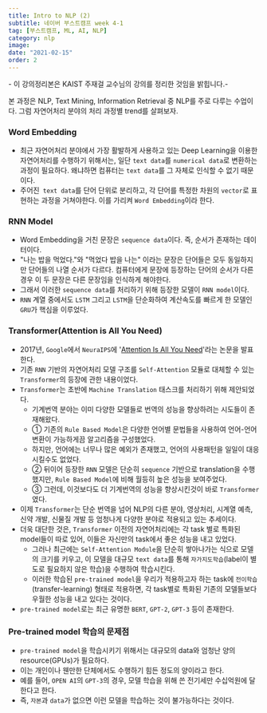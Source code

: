 ```yaml
---
title: Intro to NLP (2)
subtitle: 네이버 부스트캠프 week 4-1
tag: [부스트캠프, ML, AI, NLP]
category: nlp
image:
date: "2021-02-15"
order: 2
---
```


\- 이 강의정리본은 KAIST 주재걸 교수님의 강의를 정리한 것임을 밝힙니다.\-

본 과정은 NLP, Text Mining, Information Retrieval 중 NLP를 주로 다루는 수업이다. 그럼 자연어처리 분야의 처리 과정별 trend를 살펴보자.

### Word Embedding

- 최근 자연어처리 분야에서 가장 활발하게 사용하고 있는 Deep Learning을 이용한 자연어처리를 수행하기 위해서는, 일단 `text data`를 `numerical data`로 변환하는 과정이 필요하다. 왜냐하면 컴퓨터는 `text data`를 그 자체로 인식할 수 없기 때문이다.
- 주어진` text data`를 단어 단위로 분리하고, 각 단어를 특정한 차원의 `vector`로 표현하는 과정을 거쳐야한다. 이를 가리켜 `Word Embedding`이라 한다.

### RNN Model

- Word Embedding을 거친 문장은 `sequence data`이다. 즉, 순서가 존재하는 데이터이다.
- "나는 밥을 먹었다."와 "먹었다 밥을 나는" 이라는 문장은 단어들은 모두 동일하지만 단어들의 나열 순서가 다르다. 컴퓨터에게 문장에 등장하는 단어의 순서가 다른 경우 이 두 문장은 다른 문장임을 인식하게 해야한다.
- 그래서 이러한 `sequence data`를 처리하기 위해 등장한 모델이 `RNN model`이다.
- `RNN` 계열 중에서도 `LSTM` 그리고 `LSTM`을 단순화하여 계산속도를 빠르게 한 모델인 `GRU`가 핵심을 이루었다.

### Transformer(Attention is All You Need)

- 2017년, `Google`에서 `NeuraIPS`에 '[Attention Is All You Need](https://arxiv.org/abs/1706.03762)'라는 논문을 발표한다.
- 기존 `RNN` 기반의 자연어처리 모델 구조를 `Self-Attention` 모듈로 대체할 수 있는 `Transformer`의 등장에 관한 내용이었다.
- `Transformer`는 초반에 `Machine Translation` 태스크를 처리하기 위해 제안되었다.
  - 기계번역 분야는 이미 다양한 모델들로 번역의 성능을 향상하려는 시도들이 존재해왔다.
  - ① 기존의 `Rule Based Model`은 다양한 언어별 문법들을 사용하여 언어-언어 변환이 가능하게끔 알고리즘을 구성했었다.
  - 하지만, 언어에는 너무나 많은 예외가 존재했고, 언어의 사용패턴을 일일이 대응시킬수도 없었다.
  - ② 뒤이어 등장한 `RNN` 모델은 단순히 `sequence` 기반으로 translation을 수행했지만, `Rule Based Model`에 비해 월등히 높은 성능을 보여주었다.
  - ③ 그런데, 이것보다도 더 기계번역의 성능을 향상시킨것이 바로 `Transformer`였다.
- 이제 `Transformer`는 단순 번역을 넘어 NLP의 다른 분야, 영상처리, 시계열 예측, 신약 개발, 신물질 개발 등 엄청나게 다양한 분야로 적용되고 있는 추세이다.
- 더욱 대단한 것은, `Transformer` 이전의 자연어처리에는 각 task 별로 특화된 model들이 따로 있어, 이들은 자신만의 task에서 좋은 성능을 내고 있었다.
  - 그러나 최근에는 `Self-Attention Module`을 단순히 쌓아나가는 식으로 모델의 크기를 키우고, 이 모델을 대규모 `text data`를 통해 `자가지도학습`(label이 별도로 필요하지 않은 학습)을 수행하여 학습시킨다.
  - 이러한 학습된 `pre-trained model`을 우리가 적용하고자 하는 task에 `전이학습`(transfer-learning) 형태로 적용하면, 각 task별로 특화된 기존의 모델들보다 우월한 성능을 내고 있다는 것이다.
- `pre-trained model`로는 최근 유명한 `BERT`, `GPT-2`, `GPT-3` 등이 존재한다.

### Pre-trained model 학습의 문제점

- `pre-trained model`을 학습시키기 위해서는 대규모의 data와 엄청난 양의 resource(GPUs)가 필요하다.
- 이는 개인이나 웬만한 단체에서도 수행하기 힘든 정도의 양이라고 한다.
- 예를 들어, `OPEN AI`의 `GPT-3`의 경우, 모델 학습을 위해 쓴 전기세만 수십억원에 달한다고 한다.
- 즉, `자본`과 `data`가 없으면 이런 모델을 학습하는 것이 불가능하다는 것이다.
